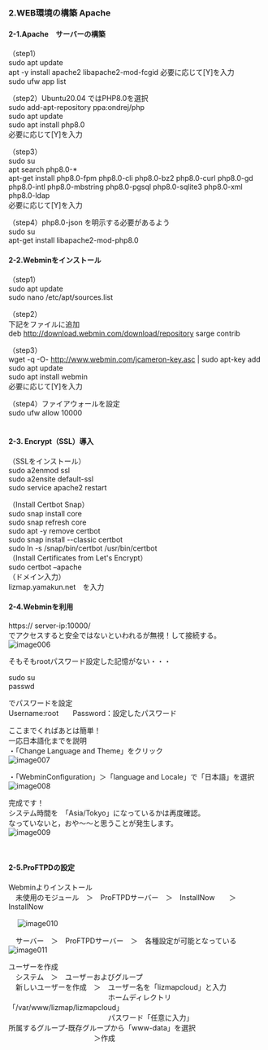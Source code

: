 ### 2.WEB環境の構築  Apache
#### 2-1.Apache　サーバーの構築  
（step1）  
sudo apt update  
apt -y install apache2 libapache2-mod-fcgid
必要に応じて[Y]を入力  
sudo ufw app list  

（step2）Ubuntu20.04 ではPHP8.0を選択  
sudo add-apt-repository ppa:ondrej/php  
sudo apt update  
sudo apt install php8.0  
必要に応じて[Y]を入力  

（step3）  
sudo su  
apt search php8.0-*  
apt-get install php8.0-fpm php8.0-cli php8.0-bz2 php8.0-curl php8.0-gd php8.0-intl php8.0-mbstring php8.0-pgsql php8.0-sqlite3 php8.0-xml php8.0-ldap  
必要に応じて[Y]を入力  

（step4）php8.0-json を明示する必要があるよう  
sudo su  
apt-get install libapache2-mod-php8.0  

#### 2-2.Webminをインストール  
（step1）  
sudo apt update  
sudo nano /etc/apt/sources.list  

（step2）  
下記をファイルに追加  
deb http://download.webmin.com/download/repository sarge contrib  

（step3）  
wget -q -O- http://www.webmin.com/jcameron-key.asc | sudo apt-key add  
sudo apt update  
sudo apt install webmin  
必要に応じて[Y]を入力  

（step4）ファイアウォールを設定  
sudo ufw allow 10000  
 
#### 2-3. Encrypt（SSL）導入  
（SSLをインストール）  
sudo a2enmod ssl  
sudo a2ensite default-ssl  
sudo service apache2 restart  

（Install Certbot Snap）  
sudo snap install core  
sudo snap refresh core  
sudo apt -y remove certbot  
sudo snap install --classic certbot  
sudo ln -s /snap/bin/certbot /usr/bin/certbot  
（Install Certificates from Let's Encrypt）  
sudo certbot –apache  
（ドメイン入力）  
lizmap.yamakun.net　を入力  

#### 2-4.Webminを利用  

https:// server-ip:10000/  
でアクセスすると安全ではないといわれるが無視！して接続する。  
 ![image006](https://user-images.githubusercontent.com/86514652/174401813-5b4ad211-2ab1-4c3e-8561-def64ac9dc9e.png)


そもそもrootパスワード設定した記憶がない・・・  

sudo su  
passwd  

でパスワードを設定  
Username:root　　Password：設定したパスワード  


ここまでくればあとは簡単！  
一応日本語化までを説明  
・「Change Language and Theme」をクリック  
 ![image007](https://user-images.githubusercontent.com/86514652/174401866-f894dd5f-7a7e-4603-aeaa-8b341c0fa5b2.png)

・「WebminConfiguration」＞「language and Locale」で「日本語」を選択  
 ![image008](https://user-images.githubusercontent.com/86514652/174401898-b4c0e7ba-6c11-4ecd-bef9-b44090cb1513.png)


完成です！  
システム時間を　「Asia/Tokyo」になっているかは再度確認。  
なっていないと，おや～～と思うことが発生します。  
 ![image009](https://user-images.githubusercontent.com/86514652/174401933-8c65d0f4-552d-4329-835b-71c0f68d8162.png)

 
#### 2-5.ProFTPDの設定  

Webminよりインストール  
　未使用のモジュール　＞　ProFTPDサーバー　＞　InstallNow　　＞　InstallNow  

　 ![image010](https://user-images.githubusercontent.com/86514652/174402087-56c59192-f77b-4e48-a2f0-fb2fadd5e23c.png)


　サーバー　＞　ProFTPDサーバー　＞　各種設定が可能となっている  
 ![image011](https://user-images.githubusercontent.com/86514652/174402121-77a4c827-d239-46cd-92c9-3372b14e35f9.png)

ユーザーを作成  
　システム　＞　ユーザーおよびグループ  
　新しいユーザーを作成　＞　ユーザー名を「lizmapcloud」と入力  
　　　　　　　　　　　　　　ホームディレクトリ「/var/www/lizmap/lizmapcloud」  
　　　　　　　　　　　　　　パスワード「任意に入力」  
所属するグループ-既存グループから「www-data」を選択  
　　　　　　　　　　　　＞作成  

